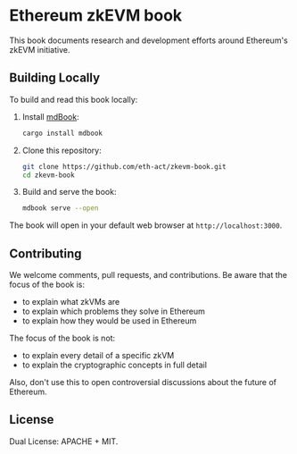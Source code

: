 # Ethereum zkEVM book

This book documents research and development efforts around Ethereum's zkEVM initiative.

## Building Locally

To build and read this book locally:

1. Install [mdBook](https://rust-lang.github.io/mdBook/):

    ```bash
    cargo install mdbook
    ```

2. Clone this repository:

    ```bash
    git clone https://github.com/eth-act/zkevm-book.git
    cd zkevm-book
    ```

3. Build and serve the book:

    ```bash
    mdbook serve --open
    ```

The book will open in your default web browser at `http://localhost:3000`.

## Contributing

We welcome comments, pull requests, and contributions.
Be aware that the focus of the book is:

- to explain what zkVMs are
- to explain which problems they solve in Ethereum
- to explain how they would be used in Ethereum

The focus of the book is not:

- to explain every detail of a specific zkVM
- to explain the cryptographic concepts in full detail

Also, don't use this to open controversial discussions about the future of Ethereum.

## License

Dual License: APACHE + MIT.
